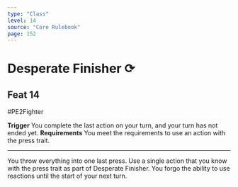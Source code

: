 ```yaml
---
type: "Class"
level: 14
source: "Core Rulebook"
page: 152
---
```

# Desperate Finisher ⟳
## Feat 14
#PE2Fighter

**Trigger** You complete the last action on your turn, and your turn has not ended yet.
**Requirements** You meet the requirements to use an action with the press trait.

---
 
You throw everything into one last press. Use a single action that you know with the press trait as part of Desperate Finisher. You forgo the ability to use reactions until the start of your next turn.